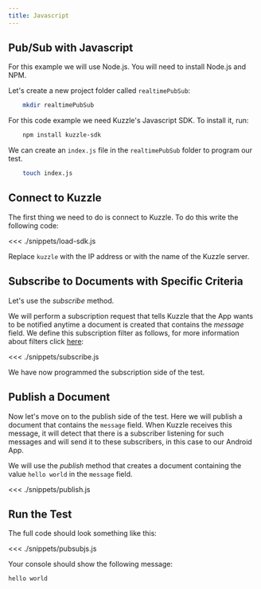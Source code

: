 ```yaml
---
title: Javascript
---
```


## Pub/Sub with Javascript

For this example we will use Node.js. You will need to install Node.js and NPM.

Let's create a new project folder called `realtimePubSub`:

```bash
    mkdir realtimePubSub
```

For this code example we need Kuzzle's Javascript SDK. To install it, run:

```bash
    npm install kuzzle-sdk
```

We can create an `index.js` file in the `realtimePubSub` folder to program our test.

```bash
    touch index.js
```

## Connect to Kuzzle

The first thing we need to do is connect to Kuzzle. To do this write the following code:

<<< ./snippets/load-sdk.js

Replace `kuzzle` with the IP address or with the name of the Kuzzle server.

## Subscribe to Documents with Specific Criteria

Let's use the _subscribe_ method.

We will perform a subscription request that tells Kuzzle that the App wants to be notified anytime a document is created that contains the _message_ field. We define this subscription filter as follows, for more information about filters click [here](/core/1/koncorde/):

<<< ./snippets/subscribe.js

We have now programmed the subscription side of the test.

## Publish a Document

Now let's move on to the publish side of the test. Here we will publish a document that contains the `message` field. When Kuzzle receives this message, it will detect that there is a subscriber listening for such messages and will send it to these subscribers, in this case to our Android App.

We will use the _publish_ method that creates a document containing the value `hello world` in the `message` field.

<<< ./snippets/publish.js

## Run the Test

The full code should look something like this:

<<< ./snippets/pubsubjs.js

Your console should show the following message:

```bash
hello world
```
